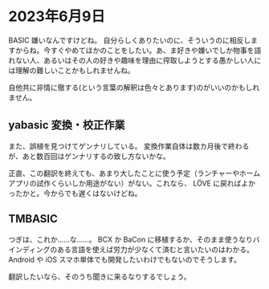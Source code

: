 # 2023年6月9日

BASIC 嫌いなんですけどね。
自分らしくありたいのに、そういうのに相反しますからね。今すぐやめてほかのことをしたい。あ、ま好きや嫌いでしか物事を語れない人、あるいはその人の好きや趣味を理由に搾取しようとする愚かしい人には理解の難しいことかもしれませんね。

自他共に非情に徹する(という言葉の解釈は色々とあります)のがいいのかもしれません。

## yabasic 変換・校正作業

また、誤植を見つけてゲンナリしている。
変換作業自体は数カ月後で終わるが、あと数百回はゲンナリするの致し方ないかな。

正直、この翻訳を終えても、あまり大したことに使う予定（ランチャーやホームアプリの試作くらいしか用途がない）がない。これなら、 LÖVE に戻ればよかったかと。今からでも遅くはないけどね。

## TMBASIC

つぎは、これか……な……。 BCX か BaCon に移植するか、そのまま使うなりバインディングのある言語を使えば労力が少なくて済むと言いたいのはわかる。Android や iOS スマホ単体でも開発したいわけでもないのでそうします。

翻訳したいなら、そのうち聞きに来るなりするでしょう。
